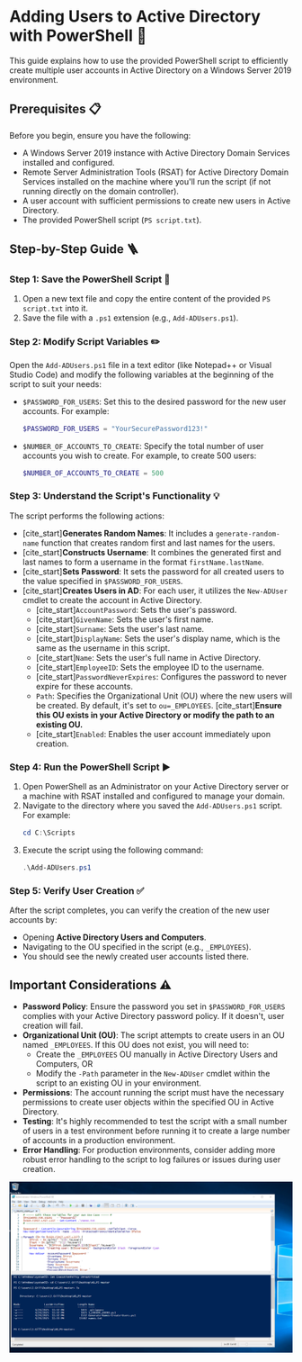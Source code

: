 # Adding Users to Active Directory with PowerShell 🚀

This guide explains how to use the provided PowerShell script to efficiently create multiple user accounts in Active Directory on a Windows Server 2019 environment.

## Prerequisites 📋

Before you begin, ensure you have the following:

* A Windows Server 2019 instance with Active Directory Domain Services installed and configured.
* Remote Server Administration Tools (RSAT) for Active Directory Domain Services installed on the machine where you'll run the script (if not running directly on the domain controller).
* A user account with sufficient permissions to create new users in Active Directory.
* The provided PowerShell script (`PS script.txt`).

## Step-by-Step Guide 🪜

### Step 1: Save the PowerShell Script 💾

1.  Open a new text file and copy the entire content of the provided `PS script.txt` into it.
2.  Save the file with a `.ps1` extension (e.g., `Add-ADUsers.ps1`).

### Step 2: Modify Script Variables ✏️

Open the `Add-ADUsers.ps1` file in a text editor (like Notepad++ or Visual Studio Code) and modify the following variables at the beginning of the script to suit your needs:

* `$PASSWORD_FOR_USERS`: Set this to the desired password for the new user accounts. For example:
    ```powershell
    $PASSWORD_FOR_USERS = "YourSecurePassword123!"
    ```
* `$NUMBER_OF_ACCOUNTS_TO_CREATE`: Specify the total number of user accounts you wish to create. For example, to create 500 users:
    ```powershell
    $NUMBER_OF_ACCOUNTS_TO_CREATE = 500
    ```

### Step 3: Understand the Script's Functionality 💡

The script performs the following actions:

* [cite_start]**Generates Random Names**: It includes a `generate-random-name` function that creates random first and last names for the users. 
* [cite_start]**Constructs Username**: It combines the generated first and last names to form a username in the format `firstName.lastName`. 
* [cite_start]**Sets Password**: It sets the password for all created users to the value specified in `$PASSWORD_FOR_USERS`. 
* [cite_start]**Creates Users in AD**: For each user, it utilizes the `New-ADUser` cmdlet to create the account in Active Directory. 
    * [cite_start]`AccountPassword`: Sets the user's password. 
    * [cite_start]`GivenName`: Sets the user's first name. 
    * [cite_start]`Surname`: Sets the user's last name. 
    * [cite_start]`DisplayName`: Sets the user's display name, which is the same as the username in this script. 
    * [cite_start]`Name`: Sets the user's full name in Active Directory. 
    * [cite_start]`EmployeeID`: Sets the employee ID to the username. 
    * [cite_start]`PasswordNeverExpires`: Configures the password to never expire for these accounts. 
    * `Path`: Specifies the Organizational Unit (OU) where the new users will be created. By default, it's set to `ou=_EMPLOYEES`. [cite_start]**Ensure this OU exists in your Active Directory or modify the path to an existing OU.** 
    * [cite_start]`Enabled`: Enables the user account immediately upon creation. 

### Step 4: Run the PowerShell Script ▶️

1.  Open PowerShell as an Administrator on your Active Directory server or a machine with RSAT installed and configured to manage your domain.
2.  Navigate to the directory where you saved the `Add-ADUsers.ps1` script. For example:
    ```powershell
    cd C:\Scripts
    ```
3.  Execute the script using the following command:
    ```powershell
    .\Add-ADUsers.ps1
    ```

### Step 5: Verify User Creation ✅

After the script completes, you can verify the creation of the new user accounts by:

* Opening **Active Directory Users and Computers**.
* Navigating to the OU specified in the script (e.g., `_EMPLOYEES`).
* You should see the newly created user accounts listed there.

## Important Considerations ⚠️

* **Password Policy**: Ensure the password you set in `$PASSWORD_FOR_USERS` complies with your Active Directory password policy. If it doesn't, user creation will fail.
* **Organizational Unit (OU)**: The script attempts to create users in an OU named `_EMPLOYEES`. If this OU does not exist, you will need to:
    * Create the `_EMPLOYEES` OU manually in Active Directory Users and Computers, OR
    * Modify the `-Path` parameter in the `New-ADUser` cmdlet within the script to an existing OU in your environment.
* **Permissions**: The account running the script must have the necessary permissions to create user objects within the specified OU in Active Directory.
* **Testing**: It's highly recommended to test the script with a small number of users in a test environment before running it to create a large number of accounts in a production environment.
* **Error Handling**: For production environments, consider adding more robust error handling to the script to log failures or issues during user creation.

![Image Alt](https://github.com/Jivonne/Active-Directory.PowerShell-Script/blob/175c60ab1e1ee0dac1554eaef8e09a62b005fadf/Screenshot%202025-04-25%20024726.png)


